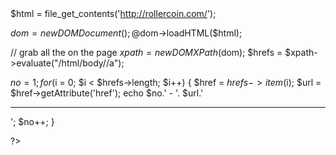 <html>
<head>
<body>
<?php

$html = file_get_contents('http://rollercoin.com/');

$dom = new DOMDocument();
@$dom->loadHTML($html);

// grab all the on the page
$xpath = new DOMXPath($dom);
$hrefs = $xpath->evaluate("/html/body//a");

$no = 1;
for ($i = 0; $i < $hrefs->length; $i++) {
       $href = $hrefs->item($i);
       $url = $href->getAttribute('href');
       echo $no.' - '. $url.' <hr> ';
       $no++;
}

?>
</body>
</htmk>
